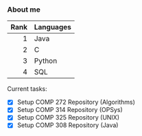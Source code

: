 ### About me

| Rank | Languages |
|-----:|-----------|
|     1| Java      |
|     2| C         |
|     3| Python    |
|     4| SQL       |

Current tasks:
- [x] Setup COMP 272 Repository (Algorithms)
- [x] Setup COMP 314 Repository (OPSys)
- [x] Setup COMP 325 Repository (UNIX)
- [x] Setup COMP 308 Repository (Java)
<!--
**Ibenksy/Ibenksy** is a ✨ _special_ ✨ repository because its `README.md` (this file) appears on your GitHub profile.

Here are some ideas to get you started:

- 🔭 I’m currently working on ...
- 🌱 I’m currently learning ...
- 👯 I’m looking to collaborate on ...
- 🤔 I’m looking for help with ...
- 💬 Ask me about ...
- 📫 How to reach me: ...
- 😄 Pronouns: ...
- ⚡ Fun fact: ...
-->
